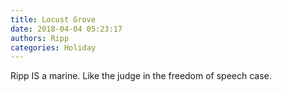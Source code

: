 ```yaml
---
title: Locust Grove
date: 2018-04-04 05:23:17
authors: Ripp
categories: Holiday
---
```


 Ripp IS a marine.
Like the judge in the freedom of speech case.